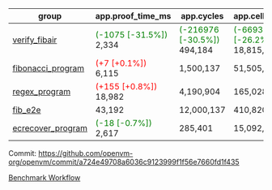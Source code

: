 | group | app.proof_time_ms | app.cycles | app.cells_used | leaf.proof_time_ms | leaf.cycles | leaf.cells_used |
| -- | -- | -- | -- | -- | -- | -- |
| [verify_fibair](https://github.com/openvm-org/openvm/blob/benchmark-results/benchmarks-pr/1219/verify_fibair-a724e49708a6036c9123999f1f56e7660fd1f435.md) |<span style='color: green'>(-1075 [-31.5%])</span> 2,334 | <span style='color: green'>(-216976 [-30.5%])</span> 494,184 | <span style='color: green'>(-6693970 [-26.2%])</span> 18,815,735 |- | - | - |
| [fibonacci_program](https://github.com/openvm-org/openvm/blob/benchmark-results/benchmarks-pr/1219/fibonacci-a724e49708a6036c9123999f1f56e7660fd1f435.md) |<span style='color: red'>(+7 [+0.1%])</span> 6,115 |  1,500,137 |  51,505,102 |- | - | - |
| [regex_program](https://github.com/openvm-org/openvm/blob/benchmark-results/benchmarks-pr/1219/regex-a724e49708a6036c9123999f1f56e7660fd1f435.md) |<span style='color: red'>(+155 [+0.8%])</span> 18,982 |  4,190,904 |  165,028,173 |- | - | - |
| [fib_e2e](https://github.com/openvm-org/openvm/blob/benchmark-results/benchmarks-pr/1219/fib_e2e-a724e49708a6036c9123999f1f56e7660fd1f435.md) | 43,192 |  12,000,137 |  410,820,430 | 54,195 |  12,337,948 |  480,013,936 |
| [ecrecover_program](https://github.com/openvm-org/openvm/blob/benchmark-results/benchmarks-pr/1219/ecrecover-a724e49708a6036c9123999f1f56e7660fd1f435.md) |<span style='color: green'>(-18 [-0.7%])</span> 2,617 |  285,401 |  15,092,297 |- | - | - |


Commit: https://github.com/openvm-org/openvm/commit/a724e49708a6036c9123999f1f56e7660fd1f435

[Benchmark Workflow](https://github.com/openvm-org/openvm/actions/runs/12833324472)
